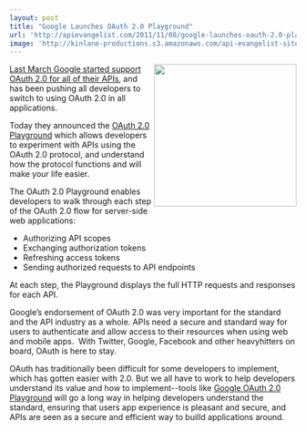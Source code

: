 ```yaml
---
layout: post
title: "Google Launches OAuth 2.0 Playground"
url: 'http://apievangelist.com/2011/11/08/google-launches-oauth-2.0-playground/'
image: 'http://kinlane-productions.s3.amazonaws.com/api-evangelist-site/blog/OAuth2.png'
---
```


[<img class="c1" src="http://kinlane-productions.s3.amazonaws.com/api-evangelist/Google-OAuth-2-Playground.png" alt="" width="250" align="right" />][1]

[Last March Google started support OAuth 2.0 for all of their APIs][2], and has been pushing all developers to switch to using OAuth 2.0 in all applications.

Today they announced the [OAuth 2.0 Playground][1] which allows developers to experiment with APIs using the OAuth 2.0 protocol, and understand how the protocol functions and will make your life easier.

The OAuth 2.0 Playground enables developers to walk through each step of the OAuth 2.0 flow for server-side web applications:

  * Authorizing API scopes
  * Exchanging authorization tokens
  * Refreshing access tokens
  * Sending authorized requests to API endpoints

At each step, the Playground displays the full HTTP requests and responses for each API.

Google’s endorsement of OAuth 2.0 was very important for the standard and the API industry as a whole. APIs need a secure and standard way for users to authenticate and allow access to their resources when using web and mobile apps.  With Twitter, Google, Facebook and other heavyhitters on board, OAuth is here to stay.

OAuth has traditionally been difficult for some developers to implement, which has gotten easier with 2.0. But we all have to work to help developers understand its value and how to implement--tools like [Google OAuth 2.0 Playground][1] will go a long way in helping developers understand the standard, ensuring that users app experience is pleasant and secure, and APIs are seen as a secure and efficient way to builld applications around.

   [1]: https://code.google.com/oauthplayground/
   [2]: http://www.apievangelist.com/2011/03/14/google-api-access-with-oauth-2-0/ (Last March Google support OAuth 2.0)
